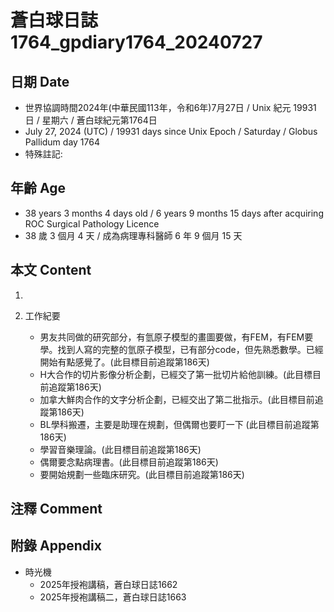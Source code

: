 [_metadata_:encoding]: - "utf-8"
[_metadata_:language]: - "zh-Hant-TW"
[_metadata_:fileformat]: - "markdown"
[_metadata_:MIME_type]: - "text/plain"
[_metadata_:markdown_version]: - "commonmark version 0.30"
[_metadata_:markdown_spec]: - "https://spec.commonmark.org/0.30/"

# 蒼白球日誌1764_gpdiary1764_20240727 #

## 日期 Date ##

* 世界協調時間2024年(中華民國113年，令和6年)7月27日 / Unix 紀元 19931 日 / 星期六 / 蒼白球紀元第1764日
* July 27, 2024 (UTC) / 19931 days since Unix Epoch / Saturday / Globus Pallidum day 1764
* 特殊註記:

## 年齡 Age ##

* 38 years 3 months 4 days old / 6 years 9 months 15 days after acquiring ROC Surgical Pathology Licence
* 38 歲 3 個月 4 天 / 成為病理專科醫師 6 年 9 個月 15 天

## 本文 Content ##

1. 

2. 工作紀要

    - 男友共同做的研究部分，有氫原子模型的畫圖要做，有FEM，有FEM要學。找到人寫的完整的氫原子模型，已有部分code，但先熟悉數學。已經開始有點感覺了。(此目標目前追蹤第186天)
    - H大合作的切片影像分析企劃，已經交了第一批切片給他訓練。(此目標目前追蹤第186天)
    - 加拿大鮮肉合作的文字分析企劃，已經交出了第二批指示。(此目標目前追蹤第186天)
    - BL學科搬遷，主要是助理在規劃，但偶爾也要盯一下 (此目標目前追蹤第186天)
    - 學習音樂理論。(此目標目前追蹤第186天)
    - 偶爾要念點病理書。(此目標目前追蹤第186天)
    - 要開始規劃一些臨床研究。(此目標目前追蹤第186天)

## 注釋 Comment ##


## 附錄 Appendix ##

* 時光機
    - 2025年授袍講稿，蒼白球日誌1662
    - 2025年授袍講稿二，蒼白球日誌1663
